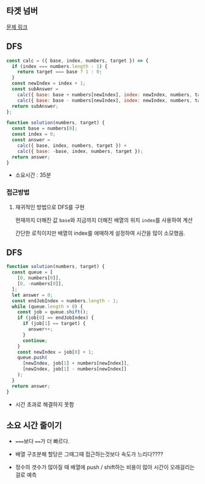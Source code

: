 ## 타겟 넘버

[문제 링크](https://programmers.co.kr/learn/courses/30/lessons/43165?language=javascript)

## DFS

```javascript
const calc = ({ base, index, numbers, target }) => {
  if (index === numbers.length - 1) {
    return target === base ? 1 : 0;
  }
  const newIndex = index + 1;
  const subAnswer =
    calc({ base: base + numbers[newIndex], index: newIndex, numbers, target }) +
    calc({ base: base - numbers[newIndex], index: newIndex, numbers, target });
  return subAnswer;
};

function solution(numbers, target) {
  const base = numbers[0];
  const index = 0;
  const answer =
    calc({ base, index, numbers, target }) +
    calc({ base: -base, index, numbers, target });
  return answer;
}
```

- 소요시간 : 35분

### 접근방법

1. 재귀적인 방법으로 DFS를 구현

   현재까지 더해진 값 `base`와 지금까지 더해진 배열의 위치 `index`를 사용하여 계산

   간단한 로직이지만 배열의 index를 애매하게 설정하여 시간을 많이 소모했음.

## DFS

```javascript
function solution(numbers, target) {
  const queue = [
    [0, numbers[0]],
    [0, -numbers[0]],
  ];
  let answer = 0;
  const endJobIndex = numbers.length - 1;
  while (queue.length > 0) {
    const job = queue.shift();
    if (job[0] == endJobIndex) {
      if (job[1] == target) {
        answer++;
      }
      continue;
    }
    const newIndex = job[0] + 1;
    queue.push(
      [newIndex, job[1] + numbers[newIndex]],
      [newIndex, job[1] - numbers[newIndex]]
    );
  }
  return answer;
}
```

- 시간 초과로 해결하지 못함

## 소요 시간 줄이기

- `===`보다 `==`가 더 빠르다.

- 배열 구조분해 할당은 그때그때 접근하는것보다 속도가 느리다????

- 정수의 갯수가 많아질 때 배열에 push / shift하는 비용이 많아 시간이 오래걸리는걸로 예측
